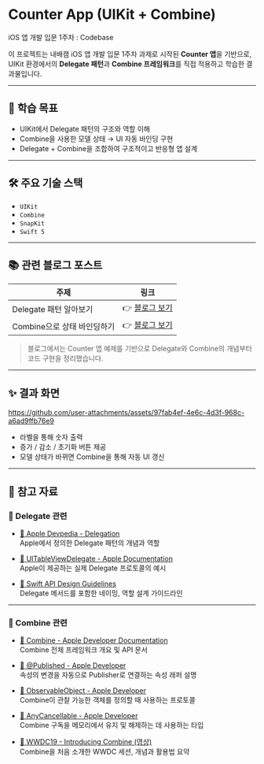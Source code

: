 # Counter App (UIKit + Combine)
iOS 앱 개발 입문 1주차 : Codebase

이 프로젝트는 내배캠 iOS 앱 개발 입문 1주차 과제로 시작된 **Counter 앱**을 기반으로,  
UIKit 환경에서의 **Delegate 패턴**과 **Combine 프레임워크**를 직접 적용하고 학습한 결과물입니다.

---

## 🎯 학습 목표

-  UIKit에서 Delegate 패턴의 구조와 역할 이해
-  Combine을 사용한 모델 상태 → UI 자동 바인딩 구현
-  Delegate + Combine을 조합하여 구조적이고 반응형 앱 설계

---

## 🛠 주요 기술 스택

- `UIKit`
- `Combine`
- `SnapKit`
- `Swift 5`

---

## 📚 관련 블로그 포스트

| 주제 | 링크 |
|------|------|
| Delegate 패턴 알아보기 | 👉 [블로그 보기](https://sheep1sik.tistory.com/168) |
| Combine으로 상태 바인딩하기 | 👉 [블로그 보기](https://sheep1sik.tistory.com/169) |

> 블로그에서는 Counter 앱 예제를 기반으로 Delegate와 Combine의 개념부터 코드 구현을 정리했습니다.

---

## ✨ 결과 화면


https://github.com/user-attachments/assets/97fab4ef-4e6c-4d3f-968c-a6ad9ffb76e9


- 라벨을 통해 숫자 출력
- 증가 / 감소 / 초기화 버튼 제공
- 모델 상태가 바뀌면 Combine을 통해 자동 UI 갱신

---

## 🧠 참고 자료

### 🔹 Delegate 관련

- [🔗 Apple Devpedia - Delegation](https://developer.apple.com/library/archive/documentation/General/Conceptual/DevPedia-CocoaCore/Delegation.html)  
  Apple에서 정의한 Delegate 패턴의 개념과 역할

- [🔗 UITableViewDelegate - Apple Documentation](https://developer.apple.com/documentation/uikit/uitableviewdelegate)  
  Apple이 제공하는 실제 Delegate 프로토콜의 예시

- [🔗 Swift API Design Guidelines](https://swift.org/documentation/api-design-guidelines/)  
  Delegate 메서드를 포함한 네이밍, 역할 설계 가이드라인

---

### 🔹 Combine 관련

- [🔗 Combine - Apple Developer Documentation](https://developer.apple.com/documentation/combine)  
  Combine 전체 프레임워크 개요 및 API 문서

- [🔗 @Published - Apple Developer](https://developer.apple.com/documentation/combine/published)  
  속성의 변경을 자동으로 Publisher로 연결하는 속성 래퍼 설명

- [🔗 ObservableObject - Apple Developer](https://developer.apple.com/documentation/combine/observableobject)  
  Combine이 관찰 가능한 객체를 정의할 때 사용하는 프로토콜

- [🔗 AnyCancellable - Apple Developer](https://developer.apple.com/documentation/combine/anycancellable)  
  Combine 구독을 메모리에서 유지 및 해제하는 데 사용하는 타입

- [🔗 WWDC19 - Introducing Combine (영상)](https://developer.apple.com/videos/play/wwdc2019/722/)  
  Combine을 처음 소개한 WWDC 세션, 개념과 활용법 요약



